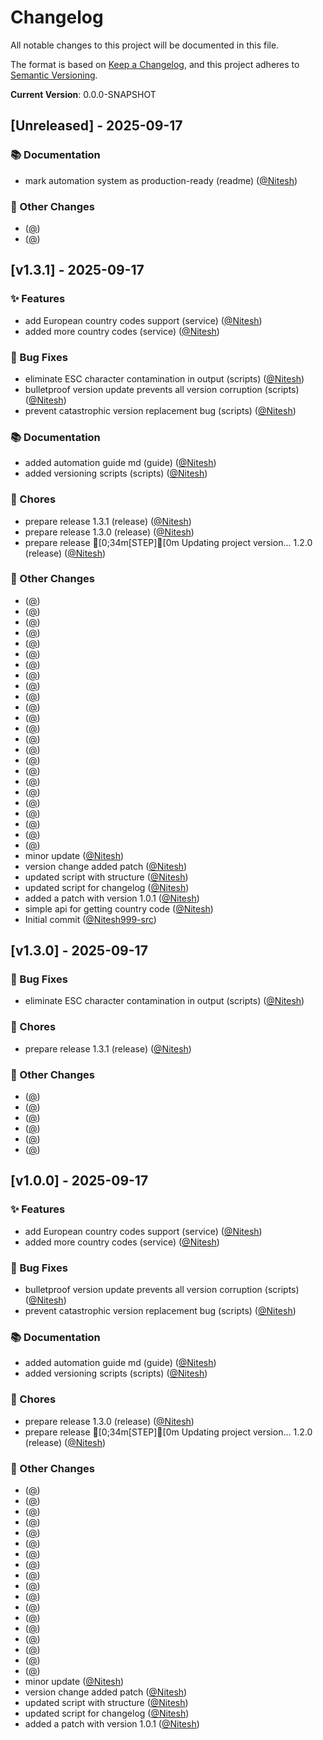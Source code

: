 # Changelog

All notable changes to this project will be documented in this file.

The format is based on [Keep a Changelog](https://keepachangelog.com/en/1.0.0/),
and this project adheres to [Semantic Versioning](https://semver.org/spec/v2.0.0.html).

**Current Version**: 0.0.0-SNAPSHOT

## [Unreleased] - 2025-09-17

### 📚 Documentation
-  mark automation system as production-ready (readme) ([@Nitesh](https://github.com/Nitesh))

### 📝 Other Changes
-  ([@](https://github.com/))
-  ([@](https://github.com/))

## [v1.3.1] - 2025-09-17

### ✨ Features
-  add European country codes support (service) ([@Nitesh](https://github.com/Nitesh))
-  added more country codes (service) ([@Nitesh](https://github.com/Nitesh))

### 🐛 Bug Fixes
-  eliminate ESC character contamination in output (scripts) ([@Nitesh](https://github.com/Nitesh))
-  bulletproof version update prevents all version corruption (scripts) ([@Nitesh](https://github.com/Nitesh))
-  prevent catastrophic version replacement bug (scripts) ([@Nitesh](https://github.com/Nitesh))

### 📚 Documentation
-  added automation guide md (guide) ([@Nitesh](https://github.com/Nitesh))
-  added versioning scripts (scripts) ([@Nitesh](https://github.com/Nitesh))

### 🔧 Chores
-  prepare release 1.3.1 (release) ([@Nitesh](https://github.com/Nitesh))
-  prepare release 1.3.0 (release) ([@Nitesh](https://github.com/Nitesh))
-  prepare release [0;34m[STEP][0m Updating project version... 1.2.0 (release) ([@Nitesh](https://github.com/Nitesh))

### 📝 Other Changes
-  ([@](https://github.com/))
-  ([@](https://github.com/))
-  ([@](https://github.com/))
-  ([@](https://github.com/))
-  ([@](https://github.com/))
-  ([@](https://github.com/))
-  ([@](https://github.com/))
-  ([@](https://github.com/))
-  ([@](https://github.com/))
-  ([@](https://github.com/))
-  ([@](https://github.com/))
-  ([@](https://github.com/))
-  ([@](https://github.com/))
-  ([@](https://github.com/))
-  ([@](https://github.com/))
-  ([@](https://github.com/))
-  ([@](https://github.com/))
-  ([@](https://github.com/))
-  ([@](https://github.com/))
-  ([@](https://github.com/))
-  ([@](https://github.com/))
-  ([@](https://github.com/))
-  ([@](https://github.com/))
-  ([@](https://github.com/))
- minor update ([@Nitesh](https://github.com/Nitesh))
- version change added patch ([@Nitesh](https://github.com/Nitesh))
- updated script with structure ([@Nitesh](https://github.com/Nitesh))
- updated script for changelog ([@Nitesh](https://github.com/Nitesh))
- added a patch with version 1.0.1 ([@Nitesh](https://github.com/Nitesh))
- simple api for getting country code ([@Nitesh](https://github.com/Nitesh))
- Initial commit ([@Nitesh999-src](https://github.com/Nitesh999-src))

## [v1.3.0] - 2025-09-17

### 🐛 Bug Fixes
-  eliminate ESC character contamination in output (scripts) ([@Nitesh](https://github.com/Nitesh))

### 🔧 Chores
-  prepare release 1.3.1 (release) ([@Nitesh](https://github.com/Nitesh))

### 📝 Other Changes
-  ([@](https://github.com/))
-  ([@](https://github.com/))
-  ([@](https://github.com/))
-  ([@](https://github.com/))
-  ([@](https://github.com/))
-  ([@](https://github.com/))

## [v1.0.0] - 2025-09-17

### ✨ Features
-  add European country codes support (service) ([@Nitesh](https://github.com/Nitesh))
-  added more country codes (service) ([@Nitesh](https://github.com/Nitesh))

### 🐛 Bug Fixes
-  bulletproof version update prevents all version corruption (scripts) ([@Nitesh](https://github.com/Nitesh))
-  prevent catastrophic version replacement bug (scripts) ([@Nitesh](https://github.com/Nitesh))

### 📚 Documentation
-  added automation guide md (guide) ([@Nitesh](https://github.com/Nitesh))
-  added versioning scripts (scripts) ([@Nitesh](https://github.com/Nitesh))

### 🔧 Chores
-  prepare release 1.3.0 (release) ([@Nitesh](https://github.com/Nitesh))
-  prepare release [0;34m[STEP][0m Updating project version... 1.2.0 (release) ([@Nitesh](https://github.com/Nitesh))

### 📝 Other Changes
-  ([@](https://github.com/))
-  ([@](https://github.com/))
-  ([@](https://github.com/))
-  ([@](https://github.com/))
-  ([@](https://github.com/))
-  ([@](https://github.com/))
-  ([@](https://github.com/))
-  ([@](https://github.com/))
-  ([@](https://github.com/))
-  ([@](https://github.com/))
-  ([@](https://github.com/))
-  ([@](https://github.com/))
-  ([@](https://github.com/))
-  ([@](https://github.com/))
-  ([@](https://github.com/))
-  ([@](https://github.com/))
-  ([@](https://github.com/))
-  ([@](https://github.com/))
- minor update ([@Nitesh](https://github.com/Nitesh))
- version change added patch ([@Nitesh](https://github.com/Nitesh))
- updated script with structure ([@Nitesh](https://github.com/Nitesh))
- updated script for changelog ([@Nitesh](https://github.com/Nitesh))
- added a patch with version 1.0.1 ([@Nitesh](https://github.com/Nitesh))

